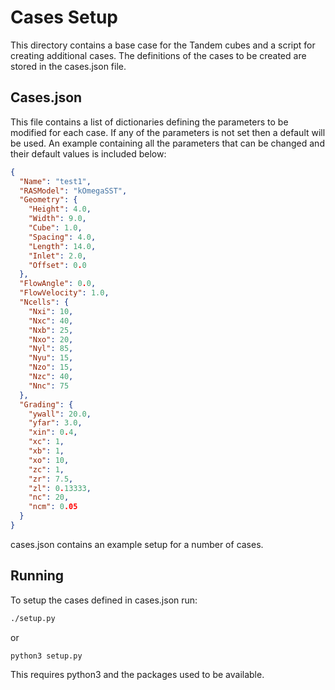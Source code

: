 # Cases Setup

This directory contains a base case for the Tandem cubes and a script for creating additional cases.
The definitions of the cases to be created are stored in the cases.json file.

## Cases.json
This file contains a list of dictionaries defining the parameters to be modified for each case.
If any of the parameters is not set then a default will be used.
An example containing all the parameters that can be changed and their default values is included below:

```json
{
  "Name": "test1",
  "RASModel": "kOmegaSST",
  "Geometry": {
    "Height": 4.0,
    "Width": 9.0,
    "Cube": 1.0,
    "Spacing": 4.0,
    "Length": 14.0,
    "Inlet": 2.0,
    "Offset": 0.0
  },
  "FlowAngle": 0.0,
  "FlowVelocity": 1.0,
  "Ncells": {
    "Nxi": 10,
    "Nxc": 40,
    "Nxb": 25,
    "Nxo": 20,
    "Nyl": 85,
    "Nyu": 15,
    "Nzo": 15,
    "Nzc": 40,
    "Nnc": 75
  },
  "Grading": {
    "ywall": 20.0,
    "yfar": 3.0,
    "xin": 0.4,
    "xc": 1,
    "xb": 1,
    "xo": 10,
    "zc": 1,
    "zr": 7.5,
    "zl": 0.13333,
    "nc": 20,
    "ncm": 0.05
  }
}
```

cases.json contains an example setup for a number of cases.

## Running

To setup the cases defined in cases.json run:

```bash
./setup.py
```
or
```bash
python3 setup.py
```

This requires python3 and the packages used to be available.